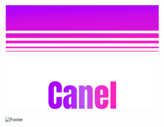 <h1 align="center">
    <img src="https://github.com/maybecanel/canel.cloud/blob/main/images/header.png?raw=true" width="500">
    <img src="https://github.com/maybecanel/canel.cloud/blob/main/images/title.png?raw=true" width="500">
</h1>

![Footer](./footer.png)

